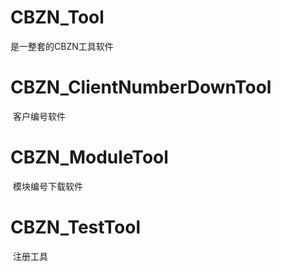 # CBZN_Tool
 是一整套的CBZN工具软件
# CBZN_ClientNumberDownTool
  客户编号软件
# CBZN_ModuleTool
  模块编号下载软件
# CBZN_TestTool
  注册工具
